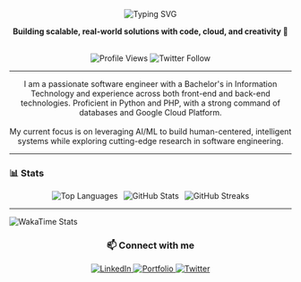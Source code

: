 <div align="center">

<!-- Animated SVG background flair -->
<img src="https://readme-typing-svg.herokuapp.com?font=Fira+Code&size=24&duration=4000&pause=1000&color=00BFFF&center=true&vCenter=true&width=800&lines=👋+Hi%2C+I'm+Josephat+Onkoba;Software+Engineer+%7C+Solution+Architect;AI%2FML+Enthusiast+%7C+Cloud+Native+Developer" alt="Typing SVG" />

<p><strong>Building scalable, real-world solutions with code, cloud, and creativity 🚀</strong></p>

<br/>

<img src="https://komarev.com/ghpvc/?username=josephat-onkoba&label=Profile%20views&color=0e75b6&style=flat-square" alt="Profile Views" />
<img src="https://img.shields.io/twitter/follow/JosephatOnkoba_?color=0e75b6&label=Follow&logo=twitter&logoColor=white&style=flat-square" alt="Twitter Follow" />

</div>

---

<div align="center">

<p>
I am a passionate software engineer with a Bachelor's in Information Technology and experience across both front-end and back-end technologies. Proficient in Python and PHP, with a strong command of databases and Google Cloud Platform. <br/> <br/>
My current focus is on leveraging AI/ML to build human-centered, intelligent systems while exploring cutting-edge research in software engineering.
</p>

</div>

---

### 📊 Stats
<div align="center" style="display: flex; flex-direction: row; justify-content: center; align-items: center; gap: 10px; flex-wrap: wrap;">
  <img src="https://github-readme-stats.vercel.app/api/top-langs/?username=josephat-onkoba&layout=compact&langs_count=8&theme=algolia" alt="Top Languages" />
  <img src="https://github-readme-stats.vercel.app/api?username=josephat-onkoba&show_icons=true&theme=algolia" alt="GitHub Stats" />
  <img src="https://github-readme-streak-stats.herokuapp.com/?user=josephat-onkoba&theme=algolia&hide_border=false" alt="GitHub Streaks" />
</div>

---

<!-- WakaTime stats -->
<img src="https://github-readme-stats.vercel.app/api/wakatime?username=yourusername&theme=algolia" alt="WakaTime Stats"/>


<div align="center">

### 📫 Connect with me

<a href="https://www.linkedin.com/in/josephat-onkoba-984b6a226/" target="_blank" rel="noreferrer">
  <img src="https://img.shields.io/badge/LinkedIn-Josephat%20Onkoba-0077B5?style=for-the-badge&logo=linkedin&logoColor=white" alt="LinkedIn" />
</a>
<a href="https://bold.pro/my/josephatonkoba-serembe-241021233704" target="_blank" rel="noreferrer">
  <img src="https://img.shields.io/badge/Portfolio-Bold-000000?style=for-the-badge&logo=portfolio&logoColor=white" alt="Portfolio" />
</a>
<a href="https://x.com/JosephatOnkoba_" target="_blank" rel="noreferrer">
  <img src="https://img.shields.io/badge/Twitter-@JosephatOnkoba_-1DA1F2?style=for-the-badge&logo=twitter&logoColor=white" alt="Twitter" />
</a>

</div>
